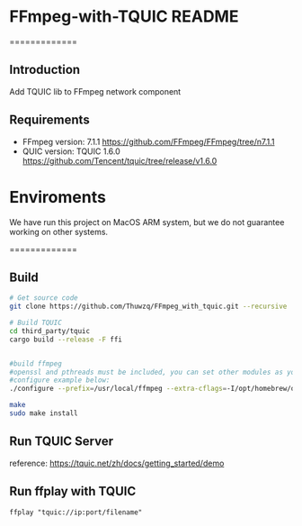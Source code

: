 # FFmpeg-with-TQUIC README
=============
## Introduction
Add TQUIC lib to FFmpeg network component

## Requirements
- FFmpeg version: 7.1.1 https://github.com/FFmpeg/FFmpeg/tree/n7.1.1
- QUIC version: TQUIC 1.6.0 https://github.com/Tencent/tquic/tree/release/v1.6.0

# Enviroments
We have run this project on MacOS ARM system, but we do not guarantee working on other systems.

=============

## Build
```bash
# Get source code
git clone https://github.com/Thuwzq/FFmpeg_with_tquic.git --recursive

# Build TQUIC
cd third_party/tquic
cargo build --release -F ffi


#build ffmpeg
#openssl and pthreads must be included, you can set other modules as you want
#configure example below:
./configure --prefix=/usr/local/ffmpeg --extra-cflags=-I/opt/homebrew/opt/libev/include --extra-ldflags="/path/to/libev.a ./third_party/tquic/target/release/libtquic.a" --enable-gpl --enable-openssl --enable-nonfree --enable-libfdk-aac --enable-libx264 --enable-libx265 --enable-filter=delogo --enable-debug --disable-optimizations --enable-libspeex --enable-videotoolbox --enable-shared --enable-pthreads --enable-version3 --enable-hardcoded-tables --cc=clang --host-cflags= --host-ldflags=

make
sudo make install

```

## Run TQUIC Server
reference: https://tquic.net/zh/docs/getting_started/demo

## Run ffplay with TQUIC
```
ffplay "tquic://ip:port/filename"
```